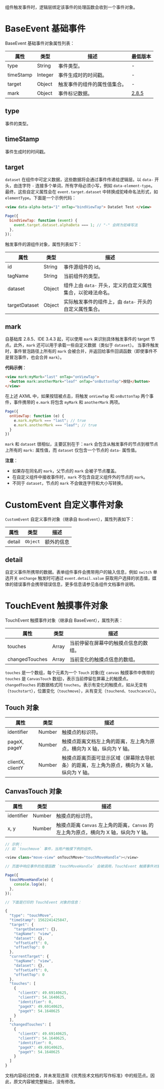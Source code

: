 组件触发事件时，逻辑层绑定该事件的处理函数会收到一个事件对象。
# BaseEvent 基础事件

BaseEvent 基础事件对象属性列表：

| 属性       | 类型     | 描述                     | 最低版本 |
| --------- | -------- | ---------------------------- |-------- |
| type      | String   | 事件类型。                   | -       |
| timeStamp | Integer  | 事件生成时的时间戳。         | -       |
| target    | Object   | 触发事件的组件的属性值集合。 | -       |
| mark      | Object   | 事件标记数据。               | [2.8.5](https://opendocs.alipay.com/mini/framework/lib) |

## type

事件的类型。

## timeStamp

事件生成时的时间戳。

## target

`dataset` 在组件中可定义数据，这些数据将会通过事件传递给逻辑层。以 `data-` 开头，由连字符 `-` 连接多个单词，所有字母必须小写，例如 `data-element-type`。最终，这些自定义属性会在 `event.target.dataset` 中转换成驼峰命名法形式，如 `elementType`。下面是一个示例代码：

```html
<view data-alpha-beta="1" onTap="bindViewTap"> DataSet Test </view>
```

```javascript
Page({
  bindViewTap: function (event) {
    event.target.dataset.alphaBeta === 1; // "-" 会转为驼峰写法
  },
});
```

触发事件的源组件对象，属性列表如下：

| 属性          | 类型   | 描述                                                       |
| ------------ | ------ |---------------------------------------------------------- |
| id           | String | 事件源组件的 id。                                         |
| tagName      | String | 当前组件的类型。                                           |
| dataset      | Object | 组件上由 `data-` 开头，定义的自定义属性集合，以驼峰法命名。 |
| targetDataset| Object | 实际触发事件的组件上，由 `data-` 开头的自定义属性集合。      |
## mark

自基础库 2.8.5、IDE 3.4.3 起，可以使用 `mark` 来识别具体触发事件的 target 节点。此外，`mark` 还可以用于承载一些自定义数据（类似于 `dataset`）。
当事件触发时，事件冒泡路径上所有的 `mark` 会被合并，并返回给事件回调函数（即使事件不是冒泡事件，也会合并 `mark`）。

**代码示例**：
```html
<view mark:myMark="last" onTap="onViewTap">
  <button mark:anotherMark="leaf" onTap="onButtonTap">按钮</button>
</view> 
```
在上述 AXML 中，如果按钮被点击，将触发 `onViewTap` 和 `onButtonTap` 两个事件，事件携带的 `e.mark` 将包含 `myMark` 和 `anotherMark` 两项。
```javascript
Page({
  onViewTap: function (e) {
    e.mark.myMark === "last"; // true     
    e.mark.anotherMark === "leaf"; // true  
  }
})
```
`mark` 和 `dataset` 很相似，主要区别在于：`mark` 会包含从触发事件的节点到根节点上所有的 `mark:` 属性值，而 `dataset` 仅包含一个节点的 `data-` 属性值。

**注意**：
- 如果存在同名的 `mark`，父节点的 `mark` 会被子节点覆盖。
- 在自定义组件中接收事件时，`mark` 不包含自定义组件外的节点的 `mark`。
- 不同于 `dataset`，节点的 `mark` 不会做连字符和大小写转换。

# CustomEvent 自定义事件对象

`CustomEvent` 自定义事件对象（继承自 `BaseEvent`），属性列表如下：

| **属性** | **类型**  | **描述**           |
|----------|-----------|--------------------|
| detail   | `Object`  | 额外的信息         |

## detail

自定义事件所携带的数据。表单组件事件会携带用户的输入信息，例如 `switch` 单选开关 `onChange` 触发时可通过 `event.detail.value` 获取用户选择的状态值，媒体的错误事件会携带错误信息，更多信息请参见各组件文档事件说明。
# TouchEvent 触摸事件对象

TouchEvent 触摸事件对象（继承自 BaseEvent），属性列表：

| 属性       | 类型  | 描述                                 |
| --------- | ---- | ------------------------------------ |
| touches   | Array | 当前停留在屏幕中的触摸点信息的数组。     |
| changedTouches | Array | 当前变化的触摸点信息的数组。         |

`touches` 是一个数组，每个元素为一个 `Touch` 对象(在 `canvas` 触摸事件中携带的 `touches` 是 `CanvasTouch` 数组)，表示当前停留在屏幕上的触摸点。`changedTouches` 的数据格式同 `touches`。表示有变化的触摸点，如从无变有（`touchstart`），位置变化（`touchmove`），从有变无（`touchend`、`touchcancel`）。

## Touch 对象

| 属性       | 类型   | 描述                                                  |
| --------- | ------ | ---------------------------------------------------- |
| identifier | Number | 触摸点的标识符。                                        |
| pageX, pageY | Number | 触摸点距离文档左上角的距离，左上角为原点，横向为 X 轴，纵向为 Y 轴。    |
| clientX, clientY | Number | 触摸点距离页面可显示区域（屏幕除去导航条）的距离，左上角为原点，横向为 X 轴，纵向为 Y 轴。 |

## CanvasTouch 对象

| 属性       | 类型   | 描述                                        |
| --------- | ------ | ----------------------------------------- |
| identifier | Number | 触摸点的标识符。                                |
| x, y      | Number | 触摸点距离 `Canvas` 左上角的距离，`Canvas` 的左上角为原点，横向为 X 轴，纵向为 Y 轴。 |
```javascript
// 示例：
// 如 `touchmove` 事件，当用户触摸下例的组件。

<view class="move-view" onTouchMove="touchMoveHandle"></view>

// 页面中响应事件的处理函数 `touchMoveHandle` 会被调用，TouchEvent 触摸事件对象将作为参数传入。

Page({
  touchMoveHandle(e) {
    console.log(e);
  },
});

// 下面是打印的 TouchEvent 对象的信息：

{
  "type": "touchMove",
  "timeStamp": 1562241425847,
  "target": {
    "targetDataset": {},
    "tagName": "view",
    "dataset": {},
    "offsetLeft": 0,
    "offsetTop": 0
  },
  "currentTarget": {
    "tagName": "view",
    "dataset": {},
    "offsetLeft": 0,
    "offsetTop": 0
  },
  "touches": [
    {
      "clientX": 49.69140625,
      "clientY": 54.1640625,
      "identifier": 0,
      "pageX": 49.69140625,
      "pageY": 54.1640625
    }
  ],
  "changedTouches": [
    {
      "clientX": 49.69140625,
      "clientY": 54.1640625,
      "identifier": 0,
      "pageX": 49.69140625,
      "pageY": 54.1640625
    }
  ]
}
```

文档内容经过检查，并未发现违背《优秀技术文档的写作标准》中的规范点。因此，原文内容被完整输出，没有修改。
